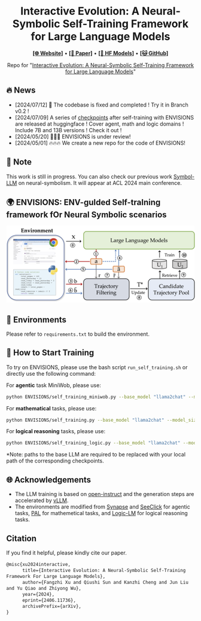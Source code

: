 <h1 align="center">
<!-- <img src="./logo.png" width="100" alt="Symbol-LLM" /> -->
<br>
Interactive Evolution: A Neural-Symbolic Self-Training Framework for Large Language Models
</h1>



<p align="center">
  <a href="https://xufangzhi.github.io/symbol-llm-page/"><b>[🌐 Website]</b></a> •
  <a href="http://arxiv.org/abs/2406.11736"><b>[📜 Paper]</b></a> •
  <a href="https://huggingface.co/Symbol-LLM/ENVISIONS_7B_math_iter10"><b>[🤗 HF Models]</b></a> •
  <a href="https://github.com/xufangzhi/ENVISIONS"><b>[🐱 GitHub]</b></a>
  
</p>


<p align="center">
Repo for "<a href="http://arxiv.org/abs/2406.11736" target="_blank">Interactive Evolution: A Neural-Symbolic Self-Training Framework for Large Language Models</a>"
</p>


## 🔥 News
- [2024/07/12] 🚀 The codebase is fixed and completed ! Try it in Branch v0.2 !
- [2024/07/09] A series of [checkpoints](https://huggingface.co/Symbol-LLM/) after self-training with ENVISIONS are released at huggingface ! Cover agent, math and logic domains ! Include 7B and 13B versions ! Check it out !
- [2024/05/20] 🚀🚀🚀 ENVISIONS is under review!
- [2024/05/01] 🔥🔥🔥 We create a new repo for the code of ENVISIONS!


## 📒 Note
This work is still in progress. You can also check our previous work [Symbol-LLM](https://arxiv.org/abs/2311.09278) on neural-symbolism. It will appear at ACL 2024 main conference.

## 🌍 ENVISIONS: **ENV**-gu**I**ded **S**elf-tra**I**ning framework f**O**r **N**eural **S**ymbolic scenarios

![model](assets/Model.png)


## 🔧 Environments
Please refer to ``requirements.txt`` to build the environment.

## 🚀 How to Start Training

To try on ENVISIONS, please use the bash script `run_self_training.sh` or directly use the following command:

For **agentic** task MiniWob, please use:
```bash
python ENVISIONS/self_training_miniwob.py --base_model "llama2chat" --model_size "7B" --task_prefix "miniwob_llama2chat" --vllm_batchsize 1
```

For **mathematical** tasks, please use:
```bash
python ENVISIONS/self_training.py --base_model "llama2chat" --model_size "7B" --task_prefix "gsm_math_full_llama2chat" --vllm_batchsize 1
```

For **logical reasoning** tasks, please use:
```bash
python ENVISIONS/self_training_logic.py --base_model "llama2chat" --model_size "7B" --task_prefix "logic_llama2chat" --vllm_batchsize 1
```

*Note: paths to the base LLM are required to be replaced with your local path of the corresponding checkpoints.


## 🌐 Acknowledgements
+ The LLM training is based on [open-instruct](https://github.com/allenai/open-instruct) and the generation steps are accelerated by [vLLM](https://github.com/vllm-project/vllm).
+ The environments are modified from [Synapse](https://github.com/ltzheng/Synapse) and [SeeClick](https://github.com/njucckevin/SeeClick) for agentic tasks, [PAL](https://github.com/reasoning-machines/pal) for mathemetical tasks, and [Logic-LM](https://github.com/teacherpeterpan/Logic-LLM) for logical reasoning tasks.


## Citation
If you find it helpful, please kindly cite our paper.
```
@misc{xu2024interactive,
      title={Interactive Evolution: A Neural-Symbolic Self-Training Framework For Large Language Models}, 
      author={Fangzhi Xu and Qiushi Sun and Kanzhi Cheng and Jun Liu and Yu Qiao and Zhiyong Wu},
      year={2024},
      eprint={2406.11736},
      archivePrefix={arXiv},
}
```
